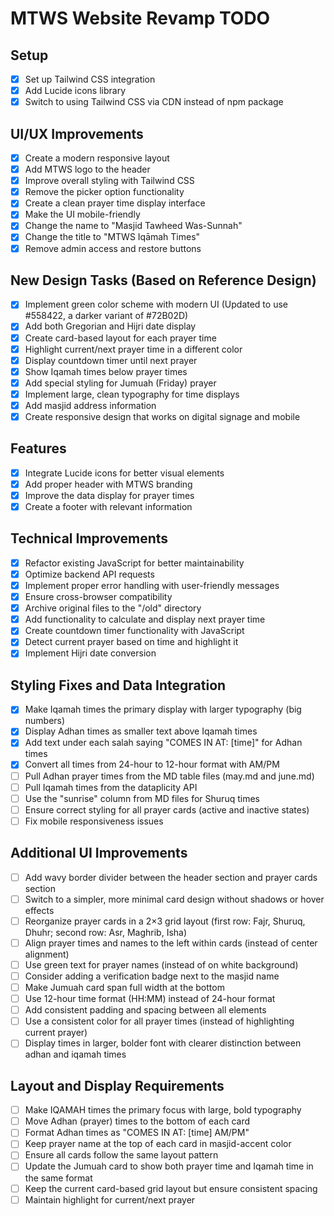 # MTWS Website Revamp TODO

## Setup
- [x] Set up Tailwind CSS integration
- [x] Add Lucide icons library
- [x] Switch to using Tailwind CSS via CDN instead of npm package

## UI/UX Improvements
- [x] Create a modern responsive layout
- [x] Add MTWS logo to the header
- [x] Improve overall styling with Tailwind CSS
- [x] Remove the picker option functionality
- [x] Create a clean prayer time display interface
- [x] Make the UI mobile-friendly
- [x] Change the name to "Masjid Tawheed Was-Sunnah"
- [x] Change the title to "MTWS Iqāmah Times"
- [x] Remove admin access and restore buttons

## New Design Tasks (Based on Reference Design)
- [x] Implement green color scheme with modern UI (Updated to use #558422, a darker variant of #72B02D)
- [x] Add both Gregorian and Hijri date display
- [x] Create card-based layout for each prayer time
- [x] Highlight current/next prayer time in a different color
- [x] Display countdown timer until next prayer
- [x] Show Iqamah times below prayer times
- [x] Add special styling for Jumuah (Friday) prayer
- [x] Implement large, clean typography for time displays
- [x] Add masjid address information
- [x] Create responsive design that works on digital signage and mobile

## Features
- [x] Integrate Lucide icons for better visual elements
- [x] Add proper header with MTWS branding
- [x] Improve the data display for prayer times
- [x] Create a footer with relevant information

## Technical Improvements
- [x] Refactor existing JavaScript for better maintainability
- [x] Optimize backend API requests
- [x] Implement proper error handling with user-friendly messages
- [x] Ensure cross-browser compatibility
- [x] Archive original files to the "/old" directory
- [x] Add functionality to calculate and display next prayer time
- [x] Create countdown timer functionality with JavaScript
- [x] Detect current prayer based on time and highlight it
- [x] Implement Hijri date conversion 

## Styling Fixes and Data Integration
- [x] Make Iqamah times the primary display with larger typography (big numbers)
- [x] Display Adhan times as smaller text above Iqamah times
- [x] Add text under each salah saying "COMES IN AT: [time]" for Adhan times
- [x] Convert all times from 24-hour to 12-hour format with AM/PM
- [ ] Pull Adhan prayer times from the MD table files (may.md and june.md)
- [ ] Pull Iqamah times from the dataplicity API
- [ ] Use the "sunrise" column from MD files for Shuruq times
- [ ] Ensure correct styling for all prayer cards (active and inactive states)
- [ ] Fix mobile responsiveness issues 

## Additional UI Improvements
- [ ] Add wavy border divider between the header section and prayer cards section
- [ ] Switch to a simpler, more minimal card design without shadows or hover effects
- [ ] Reorganize prayer cards in a 2×3 grid layout (first row: Fajr, Shuruq, Dhuhr; second row: Asr, Maghrib, Isha)
- [ ] Align prayer times and names to the left within cards (instead of center alignment)
- [ ] Use green text for prayer names (instead of on white background)
- [ ] Consider adding a verification badge next to the masjid name
- [ ] Make Jumuah card span full width at the bottom
- [ ] Use 12-hour time format (HH:MM) instead of 24-hour format
- [ ] Add consistent padding and spacing between all elements
- [ ] Use a consistent color for all prayer times (instead of highlighting current prayer)
- [ ] Display times in larger, bolder font with clearer distinction between adhan and iqamah times 

## Layout and Display Requirements
- [ ] Make IQAMAH times the primary focus with large, bold typography
- [ ] Move Adhan (prayer) times to the bottom of each card
- [ ] Format Adhan times as "COMES IN AT: [time] AM/PM"
- [ ] Keep prayer name at the top of each card in masjid-accent color
- [ ] Ensure all cards follow the same layout pattern
- [ ] Update the Jumuah card to show both prayer time and Iqamah time in the same format
- [ ] Keep the current card-based grid layout but ensure consistent spacing
- [ ] Maintain highlight for current/next prayer 